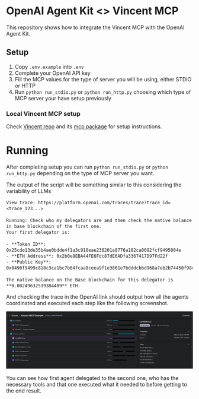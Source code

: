 # OpenAI Agent Kit <> Vincent MCP

This repository shows how to integrate the Vincent MCP with the OpenAI Agent Kit.

## Setup

1. Copy `.env.example` into `.env`
2. Complete your OpenAI API key
3. Fill the MCP values for the type of server you will be using, either STDIO or HTTP
4. Run `python run_stdio.py` or `python run_http.py` choosing which type of MCP server your have setup previously

### Local Vincent MCP setup

Check [Vincent repo](https://github.com/LIT-Protocol/Vincent) and its [mcp package](https://github.com/LIT-Protocol/Vincent/tree/main/packages/mcp) for setup instructions.

# Running

After completing setup you can run `python run_stdio.py` or `python run_http.py` depending on the type of MCP server you want.

The output of the script will be something similar to this considering the variability of LLMs

```shell
View trace: https://platform.openai.com/traces/trace?trace_id=<trace_123...>

Running: Check who my delegators are and then check the native balance in base blockchain of the first one.
Your first delegator is:

- **Token ID**: 0x25cde13de35b4ae0bdde4f1a3c910eae236201e8776a182ca0092fcf9495004e
- **ETH Address**: 0x2b0e8EBA44FE6Fdc87dE6ADfa3367417D97Fd22f
- **Public Key**: 0x0490f9499c818c3ca1bc7b04fcaa8ceea9f1e3861e7bdddcbbd968a7eb2b74450f98434c0f71a18b2b28fdd2b79b9452bb9cd00281874d0e757599e2a7ea9a21c0

The native balance on the Base blockchain for this delegator is **0.00249632539384409** ETH.
```

And checking the trace in the OpenAI link should output how all the agents coordinated and executed each step like the following screenshot.

![OpenAI Trace Screenshot](openAiTrace.png)

You can see how first agent delegated to the second one, who has the necessary tools and that one executed what it needed to before getting to the end result.
